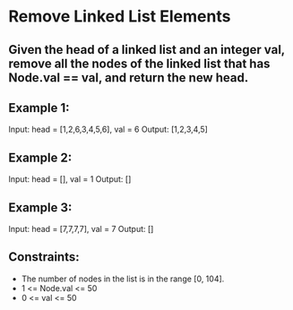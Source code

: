 # Remove Linked List Elements

## Given the head of a linked list and an integer val, remove all the nodes of the linked list that has Node.val == val, and return the new head.

 

## Example 1:


Input: head = [1,2,6,3,4,5,6], val = 6
Output: [1,2,3,4,5]

## Example 2:

Input: head = [], val = 1
Output: []

## Example 3:

Input: head = [7,7,7,7], val = 7
Output: []
 

## Constraints:

- The number of nodes in the list is in the range [0, 104].
- 1 <= Node.val <= 50
- 0 <= val <= 50